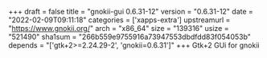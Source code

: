 +++
draft = false
title = "gnokii-gui 0.6.31-12"
version = "0.6.31-12"
date = "2022-02-09T09:11:18"
categories = ['xapps-extra']
upstreamurl = "https://www.gnokii.org/"
arch = "x86_64"
size = "139316"
usize = "521490"
sha1sum = "266b559e9755916a73947553dbdfdd83f054053b"
depends = "['gtk+2>=2.24.29-2', 'gnokii=0.6.31']"
+++
Gtk+2 GUi for gnokii